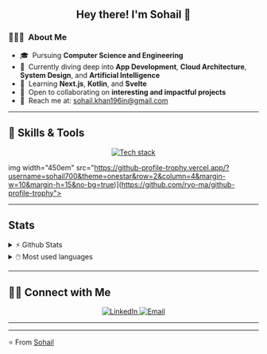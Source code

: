 <h2 align="center">Hey there! I'm Sohail 👋</h2>

<h3> 👨🏻‍💻 &nbsp;About Me</h3>

- 🎓 &nbsp;Pursuing **Computer Science and Engineering**  
- 🌱 &nbsp;Currently diving deep into **App Development**, **Cloud Architecture**, **System Design**, and **Artificial Intelligence**  
- 🧠 &nbsp;Learning **Next.js**, **Kotlin**, and **Svelte**  
- 🤝 &nbsp;Open to collaborating on **interesting and impactful projects**  
- 📨 &nbsp;Reach me at: [sohail.khan196in@gmail.com](mailto:sohail.khan196in@gmail.com)  

---

## 🚀 Skills & Tools

<p align="center">
  <a href="https://discord.gg/vUHMxPvege">
    <img src="https://skillicons.dev/icons?i=next,kotlin,js,ts,androidstudio,flutter,figma,blender,java,react,mysql,python,firebase,mongodb,postgresql" alt="Tech stack" />
  </a>
</p>

img width="450em" src="https://github-profile-trophy.vercel.app/?username=sohail700&theme=onestar&row=2&column=4&margin-w=10&margin-h=15&no-bg=true)](https://github.com/ryo-ma/github-profile-trophy"> 

---
## Stats

<details>
  <summary>⚡ Github Stats</summary>
  <br>
  <img src="https://github-readme-stats.vercel.app/api?username=sohail700&show_icons=true&theme=dark&hide_border=true" alt="Sohail's Github Stats" />
</details>

<details>
  <summary>🖱️ Most used languages</summary>
  <br>
  <img src="https://github-readme-stats.vercel.app/api/top-langs?username=sohail700&show_icons=true&locale=en&layout=compact&theme=dark" alt="Sohail's Github Activity Graph" />
</details>


---

## 🤝🏻 Connect with Me

<p align="center">
  <a href="https://www.linkedin.com/in/Sohail0/">
    <img alt="LinkedIn" src="https://img.shields.io/badge/LinkedIn-Sohail%20Khan-blue?style=flat-square&logo=linkedin" />
  </a>
  <a href="mailto:Sohail.khan196in@gmail.com">
    <img alt="Email" src="https://img.shields.io/badge/Email-Sohail.khan196in@gmail.com-blue?style=flat-square&logo=gmail" />
  </a>
</p>

---


---

⭐️ From [Sohail](https://github.com/Sohail700)
